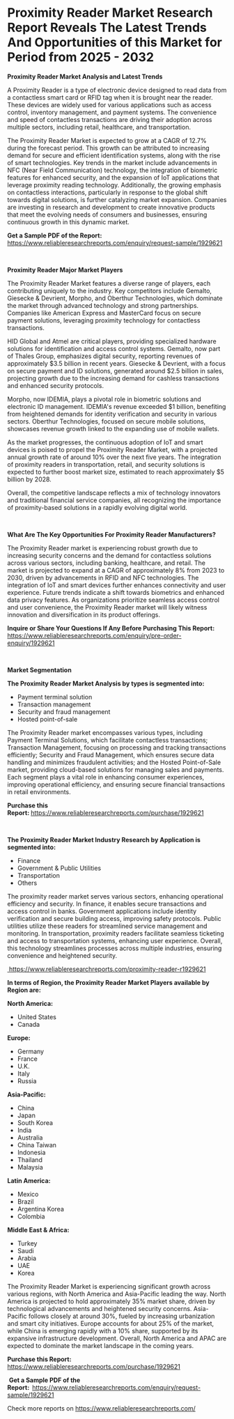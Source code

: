 <p><h1>Proximity Reader Market Research Report Reveals The Latest Trends And Opportunities of this Market for Period from 2025 - 2032</h1></p><p><strong>Proximity Reader Market Analysis and Latest Trends</strong></p>
<p><p>A Proximity Reader is a type of electronic device designed to read data from a contactless smart card or RFID tag when it is brought near the reader. These devices are widely used for various applications such as access control, inventory management, and payment systems. The convenience and speed of contactless transactions are driving their adoption across multiple sectors, including retail, healthcare, and transportation.</p><p>The Proximity Reader Market is expected to grow at a CAGR of 12.7% during the forecast period. This growth can be attributed to increasing demand for secure and efficient identification systems, along with the rise of smart technologies. Key trends in the market include advancements in NFC (Near Field Communication) technology, the integration of biometric features for enhanced security, and the expansion of IoT applications that leverage proximity reading technology. Additionally, the growing emphasis on contactless interactions, particularly in response to the global shift towards digital solutions, is further catalyzing market expansion. Companies are investing in research and development to create innovative products that meet the evolving needs of consumers and businesses, ensuring continuous growth in this dynamic market.</p></p>
<p><strong>Get a Sample PDF of the Report:&nbsp;</strong> <a href="https://www.reliableresearchreports.com/enquiry/request-sample/1929621?utm_campaign=3309&utm_medium=2&utm_source=Github&utm_content=ia&utm_term=06042025&utm_id=proximity-reader">https://www.reliableresearchreports.com/enquiry/request-sample/1929621</a></p>
<p>&nbsp;</p>
<p><strong>Proximity Reader Major Market Players</strong></p>
<p><p>The Proximity Reader Market features a diverse range of players, each contributing uniquely to the industry. Key competitors include Gemalto, Giesecke & Devrient, Morpho, and Oberthur Technologies, which dominate the market through advanced technology and strong partnerships. Companies like American Express and MasterCard focus on secure payment solutions, leveraging proximity technology for contactless transactions. </p><p>HID Global and Atmel are critical players, providing specialized hardware solutions for identification and access control systems. Gemalto, now part of Thales Group, emphasizes digital security, reporting revenues of approximately $3.5 billion in recent years. Giesecke & Devrient, with a focus on secure payment and ID solutions, generated around $2.5 billion in sales, projecting growth due to the increasing demand for cashless transactions and enhanced security protocols.</p><p>Morpho, now IDEMIA, plays a pivotal role in biometric solutions and electronic ID management. IDEMIA's revenue exceeded $1 billion, benefiting from heightened demands for identity verification and security in various sectors. Oberthur Technologies, focused on secure mobile solutions, showcases revenue growth linked to the expanding use of mobile wallets.</p><p>As the market progresses, the continuous adoption of IoT and smart devices is poised to propel the Proximity Reader Market, with a projected annual growth rate of around 10% over the next five years. The integration of proximity readers in transportation, retail, and security solutions is expected to further boost market size, estimated to reach approximately $5 billion by 2028. </p><p>Overall, the competitive landscape reflects a mix of technology innovators and traditional financial service companies, all recognizing the importance of proximity-based solutions in a rapidly evolving digital world.</p></p>
<p>&nbsp;</p>
<p><strong>What Are The Key Opportunities For Proximity Reader Manufacturers?</strong></p>
<p><p>The Proximity Reader market is experiencing robust growth due to increasing security concerns and the demand for contactless solutions across various sectors, including banking, healthcare, and retail. The market is projected to expand at a CAGR of approximately 8% from 2023 to 2030, driven by advancements in RFID and NFC technologies. The integration of IoT and smart devices further enhances connectivity and user experience. Future trends indicate a shift towards biometrics and enhanced data privacy features. As organizations prioritize seamless access control and user convenience, the Proximity Reader market will likely witness innovation and diversification in its product offerings.</p></p>
<p><strong>Inquire or Share Your Questions If Any Before Purchasing This Report:</strong> <a href="https://www.reliableresearchreports.com/enquiry/pre-order-enquiry/1929621?utm_campaign=3309&utm_medium=2&utm_source=Github&utm_content=ia&utm_term=06042025&utm_id=proximity-reader">https://www.reliableresearchreports.com/enquiry/pre-order-enquiry/1929621</a></p>
<p>&nbsp;</p>
<p><strong>Market Segmentation</strong></p>
<p><strong>The Proximity Reader Market Analysis by types is segmented into:</strong></p>
<p><ul><li>Payment terminal solution</li><li>Transaction management</li><li>Security and fraud management</li><li>Hosted point-of-sale</li></ul></p>
<p><p>The Proximity Reader market encompasses various types, including Payment Terminal Solutions, which facilitate contactless transactions; Transaction Management, focusing on processing and tracking transactions efficiently; Security and Fraud Management, which ensures secure data handling and minimizes fraudulent activities; and the Hosted Point-of-Sale market, providing cloud-based solutions for managing sales and payments. Each segment plays a vital role in enhancing consumer experiences, improving operational efficiency, and ensuring secure financial transactions in retail environments.</p></p>
<p><strong>Purchase this Report:&nbsp;</strong><a href="https://www.reliableresearchreports.com/purchase/1929621?utm_campaign=3309&utm_medium=2&utm_source=Github&utm_content=ia&utm_term=06042025&utm_id=proximity-reader">https://www.reliableresearchreports.com/purchase/1929621</a></p>
<p>&nbsp;</p>
<p><strong>The Proximity Reader Market Industry Research by Application is segmented into:</strong></p>
<p><ul><li>Finance</li><li>Government & Public Utilities</li><li>Transportation</li><li>Others</li></ul></p>
<p><p>The proximity reader market serves various sectors, enhancing operational efficiency and security. In finance, it enables secure transactions and access control in banks. Government applications include identity verification and secure building access, improving safety protocols. Public utilities utilize these readers for streamlined service management and monitoring. In transportation, proximity readers facilitate seamless ticketing and access to transportation systems, enhancing user experience. Overall, this technology streamlines processes across multiple industries, ensuring convenience and heightened security.</p></p>
<p><a href="https://www.reliableresearchreports.com/proximity-reader-r1929621?utm_campaign=3309&utm_medium=2&utm_source=Github&utm_content=ia&utm_term=06042025&utm_id=proximity-reader">&nbsp;https://www.reliableresearchreports.com/proximity-reader-r1929621</a></p>
<p><strong>In terms of Region, the Proximity Reader Market Players available by Region are:</strong></p>
<p>
    <p> <strong> North America: </strong>
        <ul>
            <li>United States</li>
            <li>Canada</li>
        </ul>
        </p> 
    <p> <strong> Europe: </strong>
        <ul>
            <li>Germany</li>
            <li>France</li>
            <li>U.K.</li>
            <li>Italy</li>
            <li>Russia</li>
        </ul>
        </p> 
    <p> <strong> Asia-Pacific: </strong>
        <ul>
            <li>China</li>
            <li>Japan</li>
            <li>South Korea</li>
            <li>India</li>
            <li>Australia</li>
            <li>China Taiwan</li>
            <li>Indonesia</li>
            <li>Thailand</li>
            <li>Malaysia</li>
        </ul>
        </p> 
    <p> <strong> Latin America: </strong>
        <ul>
            <li>Mexico</li>
            <li>Brazil</li>
            <li>Argentina Korea</li>
            <li>Colombia</li>
        </ul>
        </p> 
    <p> <strong> Middle East & Africa: </strong>
        <ul>
            <li>Turkey</li>
            <li>Saudi</li>
            <li>Arabia</li>
            <li>UAE</li>
            <li>Korea</li>
        </ul>
    </p>
    </p>
<p><p>The Proximity Reader Market is experiencing significant growth across various regions, with North America and Asia-Pacific leading the way. North America is projected to hold approximately 35% market share, driven by technological advancements and heightened security concerns. Asia-Pacific follows closely at around 30%, fueled by increasing urbanization and smart city initiatives. Europe accounts for about 25% of the market, while China is emerging rapidly with a 10% share, supported by its expansive infrastructure development. Overall, North America and APAC are expected to dominate the market landscape in the coming years.</p></p>
<p><strong>Purchase this Report: </strong><a href="https://www.reliableresearchreports.com/purchase/1929621?utm_campaign=3309&utm_medium=2&utm_source=Github&utm_content=ia&utm_term=06042025&utm_id=proximity-reader">https://www.reliableresearchreports.com/purchase/1929621</a></p>
<p>&nbsp;<strong>Get a Sample PDF of the Report:&nbsp;&nbsp;</strong><a href="https://www.reliableresearchreports.com/enquiry/request-sample/1929621?utm_campaign=3309&utm_medium=2&utm_source=Github&utm_content=ia&utm_term=06042025&utm_id=proximity-reader">https://www.reliableresearchreports.com/enquiry/request-sample/1929621</a></p>
<p><strong></strong></p>
<p>Check more reports on <a href="https://www.reliableresearchreports.com/?utm_campaign=3309&utm_medium=2&utm_source=Github&utm_content=ia&utm_term=06042025&utm_id=proximity-reader">https://www.reliableresearchreports.com/</a></p>